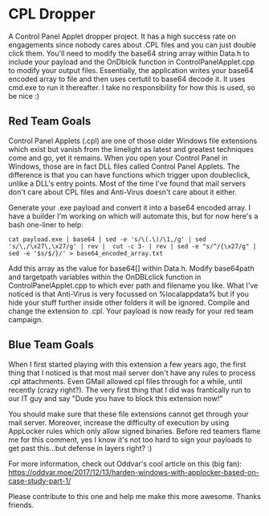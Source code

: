 # CPL Dropper
A Control Panel Applet dropper project. It has a high success rate on engagements since nobody cares about .CPL files and you can just double click them. You'll need to modify the base64 string array within Data.h to include your payload and the OnDblclk function in ControlPanelApplet.cpp to modify your output files. Essentially, the application writes your base64 encoded array to file and then uses certutil to base64 decode it. It uses cmd.exe to run it thereafter. I take no responsibility for how this is used, so be nice :)

## Red Team Goals
Control Panel Applets (.cpl) are one of those older Windows file extensions which exist but vanish from the limelight as latest and greatest techniques come and go, yet it remains. When you open your Control Panel in Windows, those are in fact DLL files called Control Panel Applets. The difference is that you can have functions which trigger upon doubleclick, unlike a DLL's entry points. Most of the time I've found that mail servers don't care about CPL files and Anti-Virus doesn't care about it either.

Generate your .exe payload and convert it into a base64 encoded array. I have a builder I'm working on which will automate this, but for now here's a bash one-liner to help:
```
cat payload.exe | base64 | sed -e 's/\(.\)/\1,/g' | sed 's/\,/\x27\,\x27/g' | rev |  cut -c 3- | rev | sed -e "s/^/{\x27/g" | sed -e '$s/$/}/' > base64_encoded_array.txt
```
Add this array as the value for base64[] within Data.h. Modify base64path and targetpath variables within the OnDBLclick function in ControlPanelApplet.cpp to which ever path and filename you like. What I've noticed is that Anti-Virus is very focussed on %localappdata% but if you hide your stuff further inside other folders it will be ignored. 
Compile and change the extension to .cpl. Your payload is now ready for your red team campaign.
## Blue Team Goals
When I first started playing with this extension a few years ago, the first thing that I noticed is that most mail server don't have any rules to process .cpl attachments. Even GMail allowed cpl files through for a while, until recently (crazy right?). The very first thing that I did was frantically run to our IT guy and say "Dude you have to block this extension now!"

You should make sure that these file extensions cannot get through your mail server. Moreover, increase the difficulty of execution by using AppLocker rules which only allow signed binaries. Before red teamers flame me for this comment, yes I know it's not too hard to sign your payloads to get past this...but defense in layers right? :) 

For more information, check out Oddvar's cool article on this (big fan): https://oddvar.moe/2017/12/13/harden-windows-with-applocker-based-on-case-study-part-1/

Please contribute to this one and help me make this more awesome. Thanks friends.

